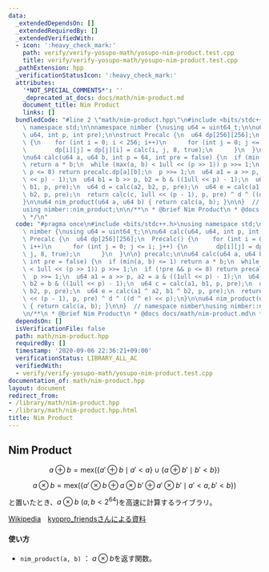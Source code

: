 ```yaml
---
data:
  _extendedDependsOn: []
  _extendedRequiredBy: []
  _extendedVerifiedWith:
  - icon: ':heavy_check_mark:'
    path: verify/verify-yosupo-math/yosupo-nim-product.test.cpp
    title: verify/verify-yosupo-math/yosupo-nim-product.test.cpp
  _pathExtension: hpp
  _verificationStatusIcon: ':heavy_check_mark:'
  attributes:
    '*NOT_SPECIAL_COMMENTS*': ''
    _deprecated_at_docs: docs/math/nim-product.md
    document_title: Nim Product
    links: []
  bundledCode: "#line 2 \"math/nim-product.hpp\"\n#include <bits/stdc++.h>\nusing\
    \ namespace std;\n\nnamespace nimber {\nusing u64 = uint64_t;\n\nu64 calc(u64,\
    \ u64, int p, int pre);\n\nstruct Precalc {\n  u64 dp[256][256];\n  Precalc()\
    \ {\n    for (int i = 0; i < 256; i++)\n      for (int j = 0; j <= i; j++) {\n\
    \        dp[i][j] = dp[j][i] = calc(i, j, 8, true);\n      }\n  }\n\n} precalc;\n\
    \nu64 calc(u64 a, u64 b, int p = 64, int pre = false) {\n  if (min(a, b) <= 1)\
    \ return a * b;\n  while (max(a, b) < 1ull << (p >> 1)) p >>= 1;\n  if (!pre &&\
    \ p <= 8) return precalc.dp[a][b];\n  p >>= 1;\n  u64 a1 = a >> p, a2 = a & ((1ull\
    \ << p) - 1);\n  u64 b1 = b >> p, b2 = b & ((1ull << p) - 1);\n  u64 c = calc(a1,\
    \ b1, p, pre);\n  u64 d = calc(a2, b2, p, pre);\n  u64 e = calc(a1 ^ a2, b1 ^\
    \ b2, p, pre);\n  return calc(c, 1ull << (p - 1), p, pre) ^ d ^ ((d ^ e) << p);\n\
    }\n\nu64 nim_product(u64 a, u64 b) { return calc(a, b); }\n\n}  // namespace nimber\n\
    using nimber::nim_product;\n\n/**\n * @brief Nim Product\n * @docs docs/math/nim-product.md\n\
    \ */\n"
  code: "#pragma once\n#include <bits/stdc++.h>\nusing namespace std;\n\nnamespace\
    \ nimber {\nusing u64 = uint64_t;\n\nu64 calc(u64, u64, int p, int pre);\n\nstruct\
    \ Precalc {\n  u64 dp[256][256];\n  Precalc() {\n    for (int i = 0; i < 256;\
    \ i++)\n      for (int j = 0; j <= i; j++) {\n        dp[i][j] = dp[j][i] = calc(i,\
    \ j, 8, true);\n      }\n  }\n\n} precalc;\n\nu64 calc(u64 a, u64 b, int p = 64,\
    \ int pre = false) {\n  if (min(a, b) <= 1) return a * b;\n  while (max(a, b)\
    \ < 1ull << (p >> 1)) p >>= 1;\n  if (!pre && p <= 8) return precalc.dp[a][b];\n\
    \  p >>= 1;\n  u64 a1 = a >> p, a2 = a & ((1ull << p) - 1);\n  u64 b1 = b >> p,\
    \ b2 = b & ((1ull << p) - 1);\n  u64 c = calc(a1, b1, p, pre);\n  u64 d = calc(a2,\
    \ b2, p, pre);\n  u64 e = calc(a1 ^ a2, b1 ^ b2, p, pre);\n  return calc(c, 1ull\
    \ << (p - 1), p, pre) ^ d ^ ((d ^ e) << p);\n}\n\nu64 nim_product(u64 a, u64 b)\
    \ { return calc(a, b); }\n\n}  // namespace nimber\nusing nimber::nim_product;\n\
    \n/**\n * @brief Nim Product\n * @docs docs/math/nim-product.md\n */\n"
  dependsOn: []
  isVerificationFile: false
  path: math/nim-product.hpp
  requiredBy: []
  timestamp: '2020-09-06 22:36:21+09:00'
  verificationStatus: LIBRARY_ALL_AC
  verifiedWith:
  - verify/verify-yosupo-math/yosupo-nim-product.test.cpp
documentation_of: math/nim-product.hpp
layout: document
redirect_from:
- /library/math/nim-product.hpp
- /library/math/nim-product.hpp.html
title: Nim Product
---
```

## Nim Product

$$a \oplus b =\mathrm{mex}(\lbrace a' \oplus b \mid a'<a \rbrace\cup\lbrace a \oplus b' \mid b'<b \rbrace)$$

$$a \otimes b =\mathrm{mex}(\lbrace a' \otimes b \oplus a \otimes b' \oplus a' \otimes b' \mid a'<a,b'<b \rbrace)$$

と置いたとき、$a\otimes b\ (a,b<2^{64})$を高速に計算するライブラリ。

[Wikipedia](https://en.wikipedia.org/wiki/Nimber)　[kyopro_friendsさんによる資料](https://drive.google.com/file/d/16g1tfSHUU4NXNTDgaD8FSA1WB4FtJCyV/edit)

#### 使い方

- `nim_product(a, b)` ： $a\otimes b$を返す関数。
